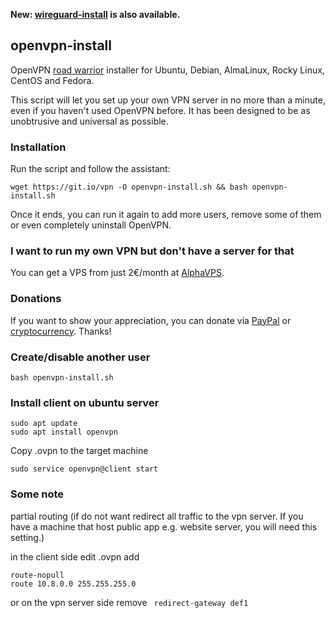 **New: [wireguard-install](https://github.com/Nyr/wireguard-install) is also available.**

## openvpn-install
OpenVPN [road warrior](http://en.wikipedia.org/wiki/Road_warrior_%28computing%29) installer for Ubuntu, Debian, AlmaLinux, Rocky Linux, CentOS and Fedora.

This script will let you set up your own VPN server in no more than a minute, even if you haven't used OpenVPN before. It has been designed to be as unobtrusive and universal as possible.

### Installation
Run the script and follow the assistant:

`wget https://git.io/vpn -O openvpn-install.sh && bash openvpn-install.sh`

Once it ends, you can run it again to add more users, remove some of them or even completely uninstall OpenVPN.

### I want to run my own VPN but don't have a server for that
You can get a VPS from just 2€/month at [AlphaVPS](https://alphavps.com/clients/aff.php?aff=474&pid=422).

### Donations

If you want to show your appreciation, you can donate via [PayPal](https://www.paypal.com/cgi-bin/webscr?cmd=_s-xclick&hosted_button_id=VBAYDL34Z7J6L) or [cryptocurrency](https://pastebin.com/raw/M2JJpQpC). Thanks!


### Create/disable another user

`bash openvpn-install.sh`

### Install client on ubuntu server
```
sudo apt update
sudo apt install openvpn
```

Copy <USERNAME>.ovpn to the target machine

``` sudo cp <USERNAME>.ovpn /etc/openvpn/client.conf
sudo service openvpn@client start
```

### Some note

partial routing (if do not want redirect all traffic to the vpn server. If you have a machine that host public app e.g. website server, you will need this setting.)

in the client side edit <USERNAME>.ovpn
add 
  
```
route-nopull
route 10.8.0.0 255.255.255.0
```

or on the vpn server side
remove
  ``` redirect-gateway def1```
